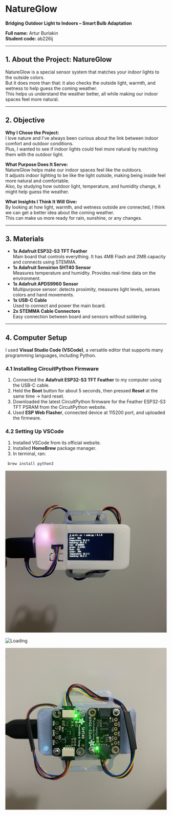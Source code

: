 # NatureGlow  
**Bridging Outdoor Light to Indoors – Smart Bulb Adaptation**

**Full name:** Artur Burlakin  
**Student code:** ab226ij  

---

## 1. About the Project: NatureGlow
NatureGlow is a special sensor system that matches your indoor lights to the outside colors.  
But it does more than that: it also checks the outside light, warmth, and wetness to help guess the coming weather.  
This helps us understand the weather better, all while making our indoor spaces feel more natural.  

---

## 2. Objective
**Why I Chose the Project:**  
I love nature and I've always been curious about the link between indoor comfort and outdoor conditions.  
Plus, I wanted to see if indoor lights could feel more natural by matching them with the outdoor light.  

**What Purpose Does It Serve:**  
NatureGlow helps make our indoor spaces feel like the outdoors.  
It adjusts indoor lighting to be like the light outside, making being inside feel more natural and comfortable.  
Also, by studying how outdoor light, temperature, and humidity change, it might help guess the weather.  

**What Insights I Think It Will Give:**  
By looking at how light, warmth, and wetness outside are connected, I think we can get a better idea about the coming weather.  
This can make us more ready for rain, sunshine, or any changes.  

---

## 3. Materials
- **1x Adafruit ESP32-S3 TFT Feather**  
  Main board that controls everything. It has 4MB Flash and 2MB capacity and connects using STEMMA.  
- **1x Adafruit Sensirion SHT40 Sensor**  
  Measures temperature and humidity. Provides real-time data on the environment.  
- **1x Adafruit APDS9960 Sensor**  
  Multipurpose sensor: detects proximity, measures light levels, senses colors and hand movements.  
- **1x USB-C Cable**  
  Used to connect and power the main board.  
- **2x STEMMA Cable Connectors**  
  Easy connection between board and sensors without soldering.  

---

## 4. Computer Setup
I used **Visual Studio Code (VSCode)**, a versatile editor that supports many programming languages, including Python.  

### 4.1 Installing CircuitPython Firmware
1. Connected the **Adafruit ESP32-S3 TFT Feather** to my computer using the USB-C cable.  
2. Held the **Boot** button for about 5 seconds, then pressed **Reset** at the same time → hard reset.  
3. Downloaded the latest CircuitPython firmware for the Feather ESP32-S3 TFT PSRAM from the CircuitPython website.  
4. Used **ESP Web Flasher**, connected device at 115200 port, and uploaded the firmware.  

### 4.2 Setting Up VSCode
1. Installed VSCode from its official website.  
2. Installed **HomeBrew** package manager.  
3. In terminal, ran:  
  ```bash
   brew install python3
  ```

   ![Loading](https://github.com/Arturyux/NatureGlow/blob/main/images/IMG_9720.jpg)

   ![Loading](ttps://github.com/Arturyux/NatureGlow/blob/main/images/IMG_9721.jpg)

   ![Loading](https://github.com/Arturyux/NatureGlow/blob/main/images/IMG_9722.jpg)